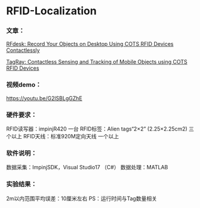 # RFID-Localization
### 文章： 
[RFdesk: Record Your Objects on Desktop Using COTS RFID Devices Contactlessly]( https://ieeexplore.ieee.org/abstract/document/8975776)

[TagRay: Contactless Sensing and Tracking of Mobile Objects using COTS RFID Devices]( https://ieeexplore.ieee.org/abstract/document/9155531)

### 视频demo：
https://youtu.be/G2lSBLgGZhE

### 硬件要求：
RFID读写器：impinjR420 一台
RFID标签：Alien tags“2×2” (2.25×2.25cm2)  三个以上
RFID天线：标准920M定向天线 一个以上

### 软件说明：
数据采集：ImpinjSDK，Visual Studio17  （C#）
数据处理：MATLAB

### 实验结果：
2m以内范围平均误差：10厘米左右
PS：运行时间与Tag数量相关
